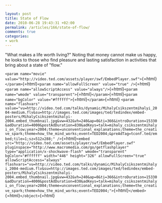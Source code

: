 ```yaml
---

layout: post
title: State of Flow
date: 2010-06-28 19:43:31 +02:00
permalink: /articles/166/state-of-flow/
comments: true
categories: 
- work
---
```


"What makes a life worth living?" Noting that money cannot make us
happy, he looks to those who find pleasure and lasting satisfaction in
activities that bring about a state of "flow."

<object width="446" height="326">

`<param name="movie" value="http://video.ted.com/assets/player/swf/EmbedPlayer.swf">`{=html}`</param>`{=html}`<param name="allowFullScreen" value="true" />`{=html}`<param name="allowScriptAccess" value="always"/>`{=html}`<param name="wmode" value="transparent">`{=html}`</param>`{=html}`<param name="bgColor" value="#ffffff">`{=html}`</param>`{=html}
`<param name="flashvars" value="vu=http://video.ted.com/talks/dynamic/MihalyCsikszentmihalyi_2004-medium.flv&su=http://images.ted.com/images/ted/tedindex/embed-posters/MihalyCsikszentmihalyi-2004.embed_thumbnail.jpg&vw=432&vh=240&ap=0&ti=366&introDuration=15330&adDuration=4000&postAdDuration=830&adKeys=talk=mihaly_csikszentmihalyi_on_flow;year=2004;theme=unconventional_explanations;theme=the_creative_spark;theme=how_the_mind_works;event=TED2004;&preAdTag=tconf.ted/embed;tile=1;sz=512x288;" />`{=html}`<embed src="http://video.ted.com/assets/player/swf/EmbedPlayer.swf" pluginspace="http://www.macromedia.com/go/getflashplayer" type="application/x-shockwave-flash" wmode="transparent" bgColor="#ffffff" width="446" height="326" allowFullScreen="true" allowScriptAccess="always" flashvars="vu=http://video.ted.com/talks/dynamic/MihalyCsikszentmihalyi_2004-medium.flv&su=http://images.ted.com/images/ted/tedindex/embed-posters/MihalyCsikszentmihalyi-2004.embed_thumbnail.jpg&vw=432&vh=240&ap=0&ti=366&introDuration=15330&adDuration=4000&postAdDuration=830&adKeys=talk=mihaly_csikszentmihalyi_on_flow;year=2004;theme=unconventional_explanations;theme=the_creative_spark;theme=how_the_mind_works;event=TED2004;">`{=html}`</embed>`{=html}`</object>`{=html}
